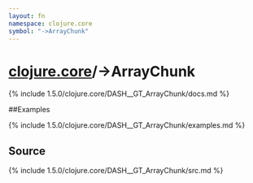```yaml
---
layout: fn
namespace: clojure.core
symbol: "->ArrayChunk"
---
```


# [clojure.core](../)/->ArrayChunk

{% include 1.5.0/clojure.core/DASH__GT_ArrayChunk/docs.md %}

##Examples

{% include 1.5.0/clojure.core/DASH__GT_ArrayChunk/examples.md %}
## Source
{% include 1.5.0/clojure.core/DASH__GT_ArrayChunk/src.md %}

